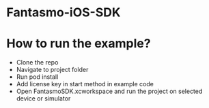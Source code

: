 # Fantasmo-iOS-SDK

# How to run the example?

- Clone the repo
- Navigate to project folder
- Run pod install
- Add license key in start method in example code
- Open FantasmoSDK.xcworkspace and run the project on selected device or simulator

